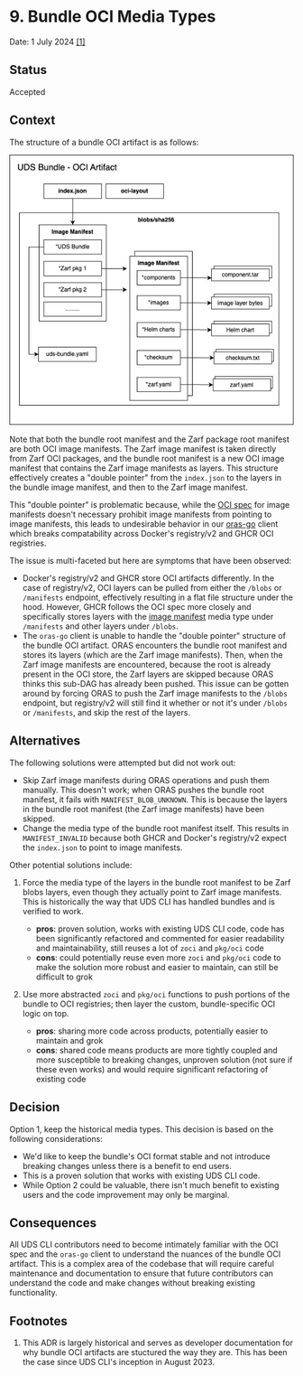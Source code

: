 # 9. Bundle OCI Media Types

Date: 1 July 2024 [[1]](#footnotes)

## Status

Accepted

## Context

The structure of a bundle OCI artifact is as follows:

![Bundle OCI Artifact Structure](../docs/.images/uds-bundle.png)


Note that both the bundle root manifest and the Zarf package root manifest are both OCI image manifests. The Zarf image manifest is taken directly from Zarf OCI packages, and the bundle root manifest is a new OCI image manifest that contains the Zarf image manifests as layers. This structure effectively creates a "double pointer" from the `index.json` to the layers in the bundle image manifest, and then to the Zarf image manifest.

This "double pointer" is problematic because, while the [OCI spec](https://github.com/opencontainers/image-spec/blob/main/manifest.md) for image manifests doesn't necessary prohibit image manifests from pointing to image manifests, this leads to undesirable behavior in our [oras-go](https://github.com/oras-project/oras-go) client which breaks compatability across Docker's registry/v2 and GHCR OCI registries.

The issue is multi-faceted but here are symptoms that have been observed:
- Docker's registry/v2 and GHCR store OCI artifacts differently. In the case of registry/v2, OCI layers can be pulled from either the `/blobs` or `/manifests` endpoint, effectively resulting in a flat file structure under the hood. However, GHCR follows the OCI spec more closely and specifically stores layers with the [image manifest](https://github.com/opencontainers/image-spec/blob/main/manifest.md#image-manifest) media type under `/manifests` and other layers under `/blobs`.
- The `oras-go` client is unable to handle the "double pointer" structure of the bundle OCI artifact. ORAS encounters the bundle root manifest and stores its layers (which are the Zarf image manifests). Then, when the Zarf image manifests are encountered, because the root is already present in the OCI store, the Zarf layers are skipped because ORAS thinks this sub-DAG has already been pushed. This issue can be gotten around by forcing ORAS to push the Zarf image manifests to the `/blobs` endpoint, but registry/v2 will still find it whether or not it's under `/blobs` or `/manifests`, and skip the rest of the layers.

## Alternatives

The following solutions were attempted but did not work out:

- Skip Zarf image manifests during ORAS operations and push them manually. This doesn't work; when ORAS pushes the bundle root manifest, it fails with `MANIFEST_BLOB_UNKNOWN`. This is because the layers in the bundle root manifest (the Zarf image manifests) have been skipped.
- Change the media type of the bundle root manifest itself. This results in `MANIFEST_INVALID` because both GHCR and Docker's registry/v2 expect the `index.json` to point to image manifests.

Other potential solutions include:
1. Force the media type of the layers in the bundle root manifest to be Zarf blobs layers, even though they actually point to Zarf image manifests. This is historically the way that UDS CLI has handled bundles and is verified to work.
    - **pros**: proven solution, works with existing UDS CLI code, code has been significantly refactored and commented for easier readability and maintainability, still reuses a lot of `zoci` and  `pkg/oci` code
    - **cons**: could potentially reuse even more `zoci` and `pkg/oci` code to make the solution more robust and easier to maintain, can still be difficult to grok

1. Use more abstracted `zoci` and `pkg/oci` functions to push portions of the bundle to OCI registries; then layer the custom, bundle-specific OCI logic on top.
    - **pros**: sharing more code across products, potentially easier to maintain and grok
    - **cons**: shared code means products are more tightly coupled and more susceptible to breaking changes, unproven solution (not sure if these even works) and would require significant refactoring of existing code

## Decision

Option 1, keep the historical media types. This decision is based on the following considerations:
- We'd like to keep the bundle's OCI format stable and not introduce breaking changes unless there is a benefit to end users.
- This is a proven solution that works with existing UDS CLI code.
- While Option 2 could be valuable, there isn't much benefit to existing users and the code improvement may only be marginal.

## Consequences

All UDS CLI contributors need to become intimately familiar with the OCI spec and the `oras-go` client to understand the nuances of the bundle OCI artifact. This is a complex area of the codebase that will require careful maintenance and documentation to ensure that future contributors can understand the code and make changes without breaking existing functionality.

## Footnotes

1. This ADR is largely historical and serves as developer documentation for why bundle OCI artifacts are stuctured the way they are. This has been the case since UDS CLI's inception in August 2023.
